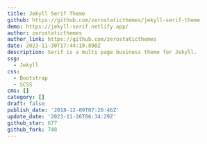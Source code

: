 ```yaml
---
title: Jekyll Serif Theme
github: https://github.com/zerostaticthemes/jekyll-serif-theme
demo: https://jekyll-serif.netlify.app/
author: zerostaticthemes
author_link: https://github.com/zerostaticthemes
date: 2023-11-30T17:44:19.890Z
description: Serif is a multi page business theme for Jekyll.
ssg:
  - Jekyll
css:
  - Bootstrap
  - SCSS
cms: []
category: []
draft: false
publish_date: '2018-12-09T07:20:46Z'
update_date: '2023-11-26T06:34:29Z'
github_star: 677
github_fork: 748
---
```

